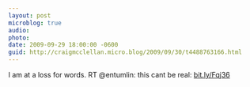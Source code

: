 ```yaml
---
layout: post
microblog: true
audio: 
photo: 
date: 2009-09-29 18:00:00 -0600
guid: http://craigmcclellan.micro.blog/2009/09/30/t4488763166.html
---
```

I am at a loss for words. RT @entumlin: this cant be real: [bit.ly/Fqj36](http://bit.ly/Fqj36)
